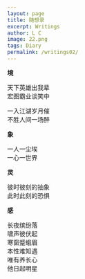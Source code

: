 ```yaml
---
layout: page
title: 随想录
excerpt: Writings
author: L C
image: 22.png
tags: Diary
permalink: /writings02/
---
```

<iframe src="/vedio/雪千寻.mp3" allow="autoplay" style="display:none" id="iframeAudio"></iframe>

**境**  

天下英雄出我辈   
宏图霸业谈笑中   
   
一入江湖岁月催      
不胜人间一场醉   

**象**    

一人一尘埃   
一心一世界      

**灵**    

彼时彼刻的抽象   
此时此刻的恐惧   

**感**   

长夜缤纷落   
啸声彼伏起   
寒窗蹙蛾眉   
本性难知遇   
唯有养长心   
他日起明星   
